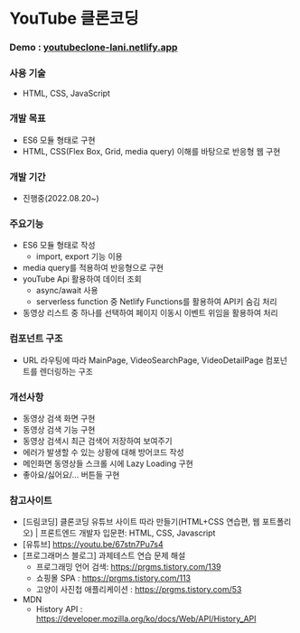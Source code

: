 # YouTube 클론코딩

### Demo : [youtubeclone-lani.netlify.app](https://youtubeclone-lani.netlify.app/)

### 사용 기술

- HTML, CSS, JavaScript

### 개발 목표

- ES6 모듈 형태로 구현
- HTML, CSS(Flex Box, Grid, media query) 이해를 바탕으로 반응형 웹 구현

### 개발 기간

- 진행중(2022.08.20~)

### 주요기능

- ES6 모듈 형태로 작성
  - import, export 기능 이용
- media query를 적용하여 반응형으로 구현
- youTube Api 활용하여 데이터 조회
  - async/await 사용
  - serverless function 중 Netlify Functions를 활용하여 API키 숨김 처리
- 동영상 리스트 중 하나를 선택하여 페이지 이동시 이벤트 위임을 활용하여 처리

### 컴포넌트 구조

- URL 라우팅에 따라 MainPage, VideoSearchPage, VideoDetailPage 컴포넌트를 렌더링하는 구조

### 개선사항

- 동영상 검색 화면 구현
- 동영상 검색 기능 구현
- 동영상 검색시 최근 검색어 저장하여 보여주기
- 에러가 발생할 수 있는 상황에 대해 방어코드 작성
- 메인화면 동영상들 스크롤 시에 Lazy Loading 구현
- 좋아요/싫어요/... 버튼들 구현

### 참고사이트

- [드림코딩] 클론코딩 유튜브 사이트 따라 만들기(HTML+CSS 연습편, 웹 포트폴리오) | 프론트엔드 개발자 입문편: HTML, CSS, Javascript
- [유튜브] https://youtu.be/67stn7Pu7s4
- [프로그래머스 블로그] 과제테스트 연습 문제 해설
  - 프로그래밍 언어 검색: https://prgms.tistory.com/139
  - 쇼핑몰 SPA : https://prgms.tistory.com/113
  - 고양이 사진첩 애플리케이션 : https://prgms.tistory.com/53
- MDN
  - History API : https://developer.mozilla.org/ko/docs/Web/API/History_API
